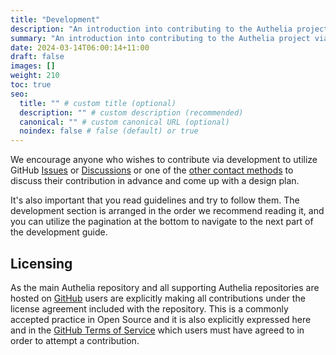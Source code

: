 ```yaml
---
title: "Development"
description: "An introduction into contributing to the Authelia project via development."
summary: "An introduction into contributing to the Authelia project via development."
date: 2024-03-14T06:00:14+11:00
draft: false
images: []
weight: 210
toc: true
seo:
  title: "" # custom title (optional)
  description: "" # custom description (recommended)
  canonical: "" # custom canonical URL (optional)
  noindex: false # false (default) or true
---
```


We encourage anyone who wishes to contribute via development to utilize GitHub [Issues] or [Discussions] or one of the
[other contact methods](../../overview/project/contact.md) to discuss their contribution in advance and come up with a design
plan.

It's also important that you read guidelines and try to follow them. The development section is arranged in the order
we recommend reading it, and you can utilize the pagination at the bottom to navigate to the next part of the
development guide.

## Licensing

As the main Authelia repository and all supporting Authelia repositories are hosted on [GitHub](https://github.com)
users are explicitly making all contributions under the license agreement included with the repository. This is a
commonly accepted practice in Open Source and it is also explicitly expressed here and in the
[GitHub Terms of Service](https://docs.github.com/en/site-policy/github-terms/github-terms-of-service#6-contributions-under-repository-license)
 which users must have agreed to in order to attempt a contribution.

[Issues]: https://github.com/authelia/authelia/issues
[Discussions]: https://github.com/authelia/authelia/discussions
